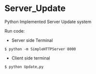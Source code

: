 # Server_Update
Python Implemented Server Update system

Run code:
 - Server side Terminal
```
$ python -m SimpleHTTPServer 8000
```
 - Client side terminal
```
$ python Update,py
```

